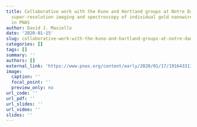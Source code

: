 ```yaml
---
title: Collaborative work with the Kuno and Hartland groups at Notre Dame on the mid-IR
  super-resolution imaging and spectroscopy of individual gold nanowires is published
  in PNAS
author: David J. Masiello
date: '2020-01-15'
slug: collaborative-work-with-the-kuno-and-hartland-groups-at-notre-dame-on-the-mid-ir-super-resolution-imaging-and-spectroscopy-of-individual-gold-nanowires-is-published-in-pnas
categories: []
tags: []
summary: ''
authors: []
external_link: 'https://www.pnas.org/content/early/2020/01/17/1916433117'
image:
  caption: ''
  focal_point: ''
  preview_only: no
url_code: ''
url_pdf: ''
url_slides: ''
url_video: ''
slides: ''
---
```

